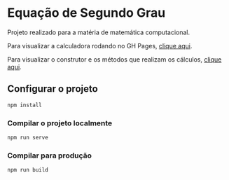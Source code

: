 # Equação de Segundo Grau

Projeto realizado para a matéria de matemática computacional.

Para visualizar a calculadora rodando no GH Pages, [clique aqui](https://castilh0s.github.io/second-degree-equation/).

Para visualizar o construtor e os métodos que realizam os cálculos, [clique aqui](https://github.com/castilh0s/second-degree-equation/blob/master/src/assets/second-degree-equation.js).

## Configurar o projeto

```bash
npm install
```

### Compilar o projeto localmente

```bash
npm run serve
```

### Compilar para produção

```bash
npm run build
```
